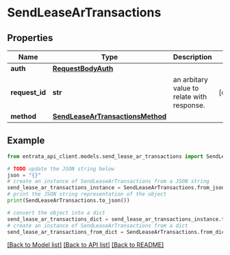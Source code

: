 # SendLeaseArTransactions


## Properties

Name | Type | Description | Notes
------------ | ------------- | ------------- | -------------
**auth** | [**RequestBodyAuth**](RequestBodyAuth.md) |  | 
**request_id** | **str** | an arbitary value to relate with response. | [optional] 
**method** | [**SendLeaseArTransactionsMethod**](SendLeaseArTransactionsMethod.md) |  | 

## Example

```python
from entrata_api_client.models.send_lease_ar_transactions import SendLeaseArTransactions

# TODO update the JSON string below
json = "{}"
# create an instance of SendLeaseArTransactions from a JSON string
send_lease_ar_transactions_instance = SendLeaseArTransactions.from_json(json)
# print the JSON string representation of the object
print(SendLeaseArTransactions.to_json())

# convert the object into a dict
send_lease_ar_transactions_dict = send_lease_ar_transactions_instance.to_dict()
# create an instance of SendLeaseArTransactions from a dict
send_lease_ar_transactions_from_dict = SendLeaseArTransactions.from_dict(send_lease_ar_transactions_dict)
```
[[Back to Model list]](../README.md#documentation-for-models) [[Back to API list]](../README.md#documentation-for-api-endpoints) [[Back to README]](../README.md)


